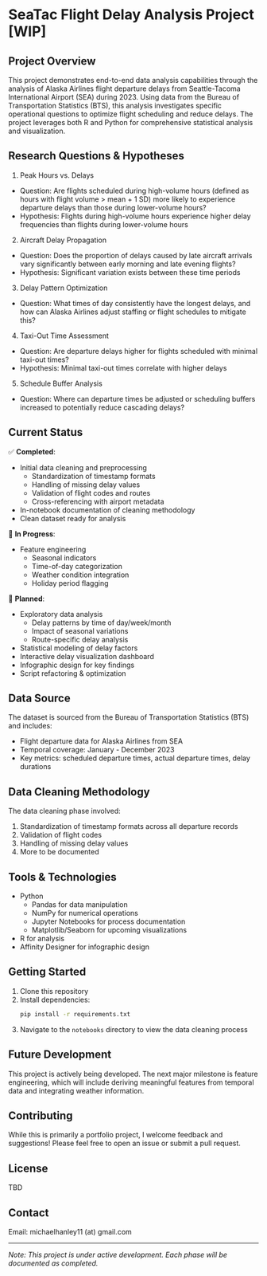 # SeaTac Flight Delay Analysis Project [WIP]

## Project Overview
This project demonstrates end-to-end data analysis capabilities through the analysis of Alaska Airlines flight departure delays from Seattle-Tacoma International Airport (SEA) during 2023. Using data from the Bureau of Transportation Statistics (BTS), this analysis investigates specific operational questions to optimize flight scheduling and reduce delays. The project leverages both R and Python for comprehensive statistical analysis and visualization.

## Research Questions & Hypotheses
1. Peak Hours vs. Delays
  - Question: Are flights scheduled during high-volume hours (defined as hours with flight volume > mean + 1 SD) more likely to experience departure delays than those during lower-volume hours?
  - Hypothesis: Flights during high-volume hours experience higher delay frequencies than flights during lower-volume hours
2. Aircraft Delay Propagation
  - Question: Does the proportion of delays caused by late aircraft arrivals vary significantly between early morning and late evening flights?
  - Hypothesis: Significant variation exists between these time periods
3. Delay Pattern Optimization
  - Question: What times of day consistently have the longest delays, and how can Alaska Airlines adjust staffing or flight schedules to mitigate this?
4. Taxi-Out Time Assessment
  - Question: Are departure delays higher for flights scheduled with minimal taxi-out times?
  - Hypothesis: Minimal taxi-out times correlate with higher delays
5. Schedule Buffer Analysis
  - Question: Where can departure times be adjusted or scheduling buffers increased to potentially reduce cascading delays?

## Current Status
✅ **Completed**:
- Initial data cleaning and preprocessing
  - Standardization of timestamp formats
  - Handling of missing delay values
  - Validation of flight codes and routes
  - Cross-referencing with airport metadata
- In-notebook documentation of cleaning methodology
- Clean dataset ready for analysis

🔄 **In Progress**:
- Feature engineering
  - Seasonal indicators
  - Time-of-day categorization
  - Weather condition integration
  - Holiday period flagging

📅 **Planned**:
- Exploratory data analysis
  - Delay patterns by time of day/week/month
  - Impact of seasonal variations
  - Route-specific delay analysis
- Statistical modeling of delay factors
- Interactive delay visualization dashboard
- Infographic design for key findings
- Script refactoring & optimization

## Data Source
The dataset is sourced from the Bureau of Transportation Statistics (BTS) and includes:
- Flight departure data for Alaska Airlines from SEA
- Temporal coverage: January - December 2023
- Key metrics: scheduled departure times, actual departure times, delay durations

## Data Cleaning Methodology
The data cleaning phase involved:
1. Standardization of timestamp formats across all departure records
2. Validation of flight codes
3. Handling of missing delay values
4. More to be documented

## Tools & Technologies
- Python
  - Pandas for data manipulation
  - NumPy for numerical operations
  -   Jupyter Notebooks for process documentation
  - Matplotlib/Seaborn for upcoming visualizations
- R for analysis
- Affinity Designer for infographic design

## Getting Started
1. Clone this repository
2. Install dependencies:
   ```bash
   pip install -r requirements.txt
   ```
3. Navigate to the `notebooks` directory to view the data cleaning process

## Future Development
This project is actively being developed. The next major milestone is feature engineering, which will include deriving meaningful features from temporal data and integrating weather information.

## Contributing
While this is primarily a portfolio project, I welcome feedback and suggestions! Please feel free to open an issue or submit a pull request.

## License
TBD

## Contact
Email: michaelhanley11 (at) gmail.com

---
*Note: This project is under active development. Each phase will be documented as completed.*